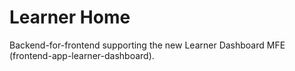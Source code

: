 # Learner Home

Backend-for-frontend supporting the new Learner Dashboard MFE (frontend-app-learner-dashboard).

